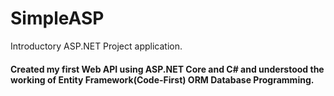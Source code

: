 # SimpleASP
Introductory ASP.NET Project application. 

#### Created my first Web API using ASP.NET Core and C# and understood the working of Entity Framework(Code-First) ORM Database Programming.
